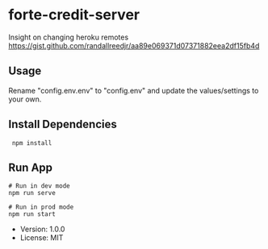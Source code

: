 # forte-credit-server

Insight on changing heroku remotes
https://gist.github.com/randallreedjr/aa89e069371d07371882eea2df15fb4d

## Usage
Rename "config.env.env" to "config.env" and update the values/settings to your own.

## Install Dependencies
```
 npm install
```
## Run App
```
# Run in dev mode 
npm run serve

# Run in prod mode
npm run start

```

- Version: 1.0.0
- License: MIT
